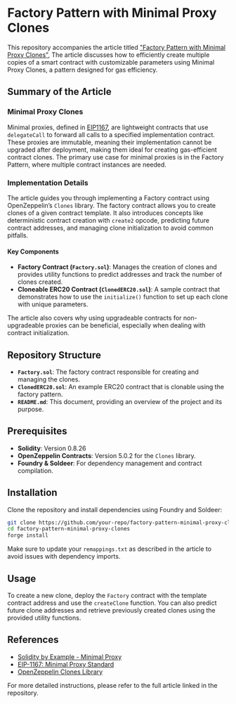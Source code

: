 # Factory Pattern with Minimal Proxy Clones

This repository accompanies the article titled ["Factory Pattern with Minimal Proxy Clones"](), The article discusses how to efficiently create multiple copies of a smart contract with customizable parameters using Minimal Proxy Clones, a pattern designed for gas efficiency.

## Summary of the Article

### Minimal Proxy Clones

Minimal proxies, defined in [EIP1167](https://eips.ethereum.org/EIPS/eip-1167), are lightweight contracts that use `delegateCall` to forward all calls to a specified implementation contract. These proxies are immutable, meaning their implementation cannot be upgraded after deployment, making them ideal for creating gas-efficient contract clones. The primary use case for minimal proxies is in the Factory Pattern, where multiple contract instances are needed.

### Implementation Details

The article guides you through implementing a Factory contract using OpenZeppelin’s `Clones` library. The factory contract allows you to create clones of a given contract template. It also introduces concepts like deterministic contract creation with `create2` opcode, predicting future contract addresses, and managing clone initialization to avoid common pitfalls.

#### Key Components

- **Factory Contract (`Factory.sol`)**: Manages the creation of clones and provides utility functions to predict addresses and track the number of clones created.
- **Cloneable ERC20 Contract (`ClonedERC20.sol`)**: A sample contract that demonstrates how to use the `initialize()` function to set up each clone with unique parameters.

The article also covers why using upgradeable contracts for non-upgradeable proxies can be beneficial, especially when dealing with contract initialization.

## Repository Structure

- **`Factory.sol`**: The factory contract responsible for creating and managing the clones.
- **`ClonedERC20.sol`**: An example ERC20 contract that is clonable using the factory pattern.
- **`README.md`**: This document, providing an overview of the project and its purpose.

## Prerequisites

- **Solidity**: Version 0.8.26
- **OpenZeppelin Contracts**: Version 5.0.2 for the `Clones` library.
- **Foundry & Soldeer**: For dependency management and contract compilation.

## Installation

Clone the repository and install dependencies using Foundry and Soldeer:

```bash
git clone https://github.com/your-repo/factory-pattern-minimal-proxy-clones.git
cd factory-pattern-minimal-proxy-clones
forge install
```

Make sure to update your `remappings.txt` as described in the article to avoid issues with dependency imports.

## Usage

To create a new clone, deploy the `Factory` contract with the template contract address and use the `createClone` function. You can also predict future clone addresses and retrieve previously created clones using the provided utility functions.

## References

- [Solidity by Example - Minimal Proxy](https://solidity-by-example.org/app/minimal-proxy/)
- [EIP-1167: Minimal Proxy Standard](https://eips.ethereum.org/EIPS/eip-1167)
- [OpenZeppelin Clones Library](https://docs.openzeppelin.com/contracts/5.x/api/proxy#Clones)

For more detailed instructions, please refer to the full article linked in the repository.
